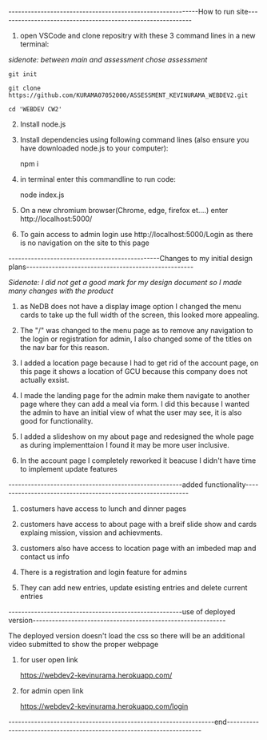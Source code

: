 -----------------------------------------------------------How to run site------------------------------------------------------------

1. open VSCode and clone repositry with these 3 command lines in a new terminal:

*sidenote: between main and assessment chose assessment*
    
    git init

    git clone https://github.com/KURAMA07052000/ASSESSMENT_KEVINURAMA_WEBDEV2.git

    cd 'WEBDEV CW2'

2. Install node.js

3. Install dependencies using following command lines (also ensure you have downloaded node.js to your computer):

   npm i

4. in terminal enter this commandline to run code:

   node index.js

5. On a new chromium browser(Chrome, edge, firefox et....) enter http://localhost:5000/

6. To gain access to admin login use http://localhost:5000/Login as there is no navigation on the site to this page



-----------------------------------------------Changes to my initial design plans----------------------------------------------------

*Sidenote: I did not get a good mark for my design document so I made many changes with the product*

1. as NeDB does not have a display image option I changed the menu cards to take up the full width of the screen, this looked more appealing.

2. The "/" was changed to the menu page as to remove any navigation to the login or registration for admin, I also changed some of the titles on the nav bar for this reason.

3. I added a location page because I had to get rid of the account page, on this page it shows a location of GCU because this company does not actually exsist.

4. I made the landing page for the admin make them navigate to another page where they can add a meal via form. I did this because I wanted the admin to have an initial view of what the user may see, it is also good for functionality.

5. I added a slideshow on my about page and redesigned the whole page as during implementtaion I found it may be more user inclusive.

6. In the account page I completely reworked it beacuse I didn't have time to implement update features

------------------------------------------------------added functionality------------------------------------------------------------

1. costumers have access to lunch and dinner pages

2. customers have access to about page with a breif slide show and cards explaing mission, vission and achievments.

3. customers also have access to location page with an imbeded map and contact us info

4. There is a registration and login feature for admins

5. They can add new entries, update esisting entries and delete current entries

------------------------------------------------------use of deployed version------------------------------------------------------------

The deployed version doesn't load the css so there will be an additional video submitted to show the proper webpage

1. for user open link 
   
   https://webdev2-kevinurama.herokuapp.com/
   
2. for admin open link

   https://webdev2-kevinurama.herokuapp.com/login
   
 


----------------------------------------------------------------end----------------------------------------------------------------------
